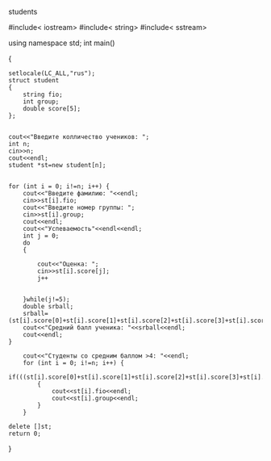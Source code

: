 students
 
 
 
 
#include< iostream>
#include< string>
#include< sstream>






using namespace std;
int main()

{

    setlocale(LC_ALL,"rus");
    struct student
    {
        string fio;
        int group;
        double score[5];
    };
    
    
    cout<<"Введите колличество учеников: ";
    int n;
    cin>>n;
    cout<<endl;
    student *st=new student[n];
    
    
    for (int i = 0; i!=n; i++) {
        cout<<"Введите фамилию: "<<endl;
        cin>>st[i].fio;
        cout<<"Введите номер группы: ";
        cin>>st[i].group;
        cout<<endl;
        cout<<"Успеваемость"<<endl<<endl;
        int j = 0;
        do
        {
        
            cout<<"Оценка: ";
            cin>>st[i].score[j];
            j++
            
            
        }while(j!=5);
        double srball;
        srball=(st[i].score[0]+st[i].score[1]+st[i].score[2]+st[i].score[3]+st[i].score[4])/5;
        cout<<"Средний балл ученика: "<<srball<<endl;
        cout<<endl;
    }
    
        cout<<"Студенты со средним баллом >4: "<<endl;
        for (int i = 0; i!=n; i++) {
            if(((st[i].score[0]+st[i].score[1]+st[i].score[2]+st[i].score[3]+st[i].score[4])/5)>4)
            {
                cout<<st[i].fio<<endl;
                cout<<st[i].group<<endl;
            }
        }
    
    delete []st;
    return 0;
}
